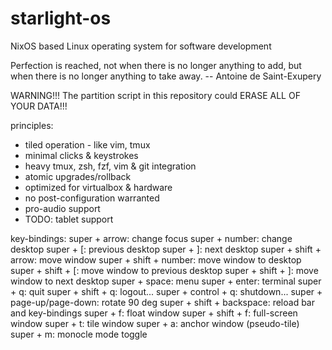 # starlight-os
NixOS based Linux operating system for software development

Perfection is reached, not when there is no longer anything to add, but when there is no longer anything to take away.
-- Antoine de Saint-Exupery


WARNING!!! The partition script in this repository could ERASE ALL OF YOUR DATA!!!

principles:
 * tiled operation - like vim, tmux
 * minimal clicks & keystrokes
 * heavy tmux, zsh, fzf, vim & git integration
 * atomic upgrades/rollback
 * optimized for virtualbox & hardware
 * no post-configuration warranted
 * pro-audio support
 * TODO: tablet support

key-bindings:
  super + arrow:
    change focus
  super + number:
    change desktop
  super + [:
    previous desktop
  super + ]:
    next desktop
  super + shift + arrow:
    move window
  super + shift + number:
    move window to desktop
  super + shift + [:
    move window to previous desktop
  super + shift + ]:
    move window to next desktop
  super + space:
    menu
  super + enter:
    terminal
  super + q:
    quit
  super + shift + q:
    logout...
  super + control + q:
    shutdown...
  super + page-up/page-down:
    rotate 90 deg
  super + shift + backspace:
    reload bar and key-bindings
  super + f:
    float window
  super + shift + f:
    full-screen window
  super + t:
    tile window
  super + a:
    anchor window (pseudo-tile)
  super + m:
    monocle mode toggle

